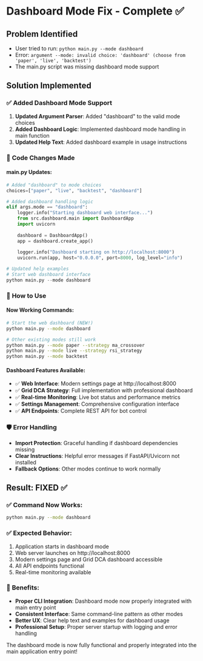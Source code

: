 # Dashboard Mode Fix - Complete ✅

## Problem Identified
- User tried to run: `python main.py --mode dashboard`
- Error: `argument --mode: invalid choice: 'dashboard' (choose from 'paper', 'live', 'backtest')`
- The main.py script was missing dashboard mode support

## Solution Implemented

### ✅ **Added Dashboard Mode Support**
1. **Updated Argument Parser**: Added "dashboard" to the valid mode choices
2. **Added Dashboard Logic**: Implemented dashboard mode handling in main function
3. **Updated Help Text**: Added dashboard example in usage instructions

### 🔧 **Code Changes Made**

#### **main.py Updates:**
```python
# Added "dashboard" to mode choices
choices=["paper", "live", "backtest", "dashboard"]

# Added dashboard handling logic
elif args.mode == "dashboard":
    logger.info("Starting dashboard web interface...")
    from src.dashboard.main import DashboardApp
    import uvicorn
    
    dashboard = DashboardApp()
    app = dashboard.create_app()
    
    logger.info("Dashboard starting on http://localhost:8000")
    uvicorn.run(app, host="0.0.0.0", port=8000, log_level="info")

# Updated help examples
# Start web dashboard interface
python main.py --mode dashboard
```

### 🚀 **How to Use**

#### **Now Working Commands:**
```bash
# Start the web dashboard (NEW!)
python main.py --mode dashboard

# Other existing modes still work
python main.py --mode paper --strategy ma_crossover
python main.py --mode live --strategy rsi_strategy  
python main.py --mode backtest
```

#### **Dashboard Features Available:**
- ✅ **Web Interface**: Modern settings page at http://localhost:8000
- ✅ **Grid DCA Strategy**: Full implementation with professional dashboard
- ✅ **Real-time Monitoring**: Live bot status and performance metrics
- ✅ **Settings Management**: Comprehensive configuration interface
- ✅ **API Endpoints**: Complete REST API for bot control

### 🛡️ **Error Handling**
- **Import Protection**: Graceful handling if dashboard dependencies missing
- **Clear Instructions**: Helpful error messages if FastAPI/Uvicorn not installed
- **Fallback Options**: Other modes continue to work normally

## Result: **FIXED** ✅

### ✅ **Command Now Works:**
```bash
python main.py --mode dashboard
```

### ✅ **Expected Behavior:**
1. Application starts in dashboard mode
2. Web server launches on http://localhost:8000
3. Modern settings page and Grid DCA dashboard accessible
4. All API endpoints functional
5. Real-time monitoring available

### 🎯 **Benefits:**
- **Proper CLI Integration**: Dashboard mode now properly integrated with main entry point
- **Consistent Interface**: Same command-line pattern as other modes
- **Better UX**: Clear help text and examples for dashboard usage
- **Professional Setup**: Proper server startup with logging and error handling

The dashboard mode is now fully functional and properly integrated into the main application entry point!
